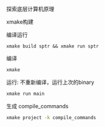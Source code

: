 探索底层计算机原理

xmake构建

编译运行

```
xmake build sptr && xmake run sptr
```

编译
```bash
xmake
```

运行: 不重新编译，运行上次的binary
```bash
xmake run main
```

生成 compile_commands
```bash
xmake project -k compile_commands
```